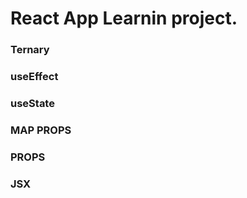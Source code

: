 # React App Learnin project.

### Ternary

### useEffect

### useState

### MAP PROPS

### PROPS

### JSX
